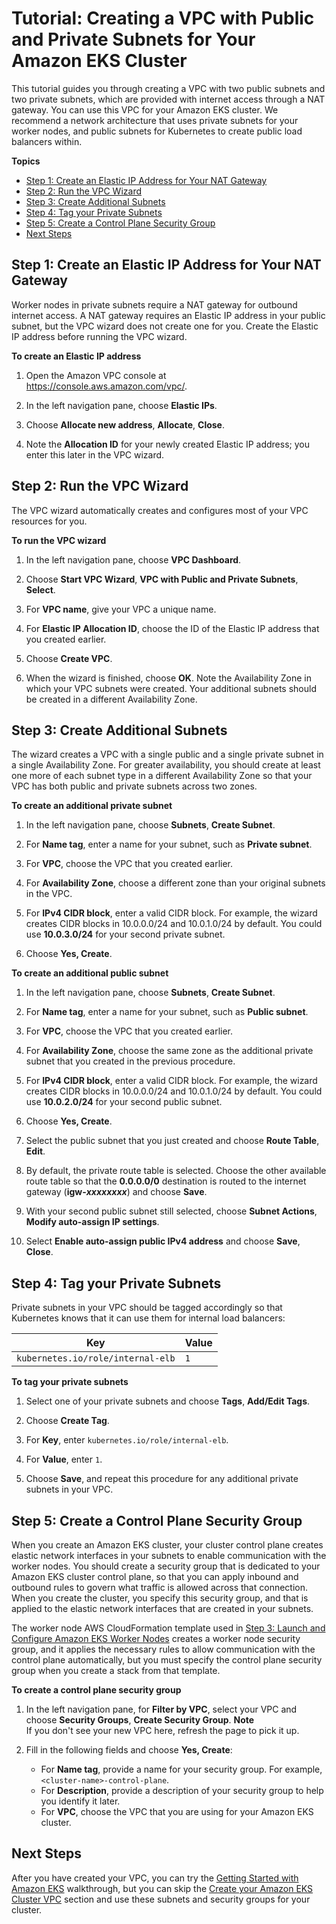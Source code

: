 # Tutorial: Creating a VPC with Public and Private Subnets for Your Amazon EKS Cluster<a name="create-public-private-vpc"></a>

This tutorial guides you through creating a VPC with two public subnets and two private subnets, which are provided with internet access through a NAT gateway\. You can use this VPC for your Amazon EKS cluster\. We recommend a network architecture that uses private subnets for your worker nodes, and public subnets for Kubernetes to create public load balancers within\. 

**Topics**
+ [Step 1: Create an Elastic IP Address for Your NAT Gateway](#create-EIP)
+ [Step 2: Run the VPC Wizard](#run-VPC-wizard)
+ [Step 3: Create Additional Subnets](#create-add-subnets)
+ [Step 4: Tag your Private Subnets](#vpc-tag-private-subnets)
+ [Step 5: Create a Control Plane Security Group](#vpc-create-sg)
+ [Next Steps](#vpc-next-steps)

## Step 1: Create an Elastic IP Address for Your NAT Gateway<a name="create-EIP"></a>

Worker nodes in private subnets require a NAT gateway for outbound internet access\. A NAT gateway requires an Elastic IP address in your public subnet, but the VPC wizard does not create one for you\. Create the Elastic IP address before running the VPC wizard\.

**To create an Elastic IP address**

1. Open the Amazon VPC console at [https://console\.aws\.amazon\.com/vpc/](https://console.aws.amazon.com/vpc/)\.

1. In the left navigation pane, choose **Elastic IPs**\.

1. Choose **Allocate new address**, **Allocate**, **Close**\.

1. Note the **Allocation ID** for your newly created Elastic IP address; you enter this later in the VPC wizard\.

## Step 2: Run the VPC Wizard<a name="run-VPC-wizard"></a>

The VPC wizard automatically creates and configures most of your VPC resources for you\.

**To run the VPC wizard**

1. In the left navigation pane, choose **VPC Dashboard**\.

1. Choose **Start VPC Wizard**, **VPC with Public and Private Subnets**, **Select**\.

1. For **VPC name**, give your VPC a unique name\.

1. For **Elastic IP Allocation ID**, choose the ID of the Elastic IP address that you created earlier\.

1. Choose **Create VPC**\.

1. When the wizard is finished, choose **OK**\. Note the Availability Zone in which your VPC subnets were created\. Your additional subnets should be created in a different Availability Zone\.

## Step 3: Create Additional Subnets<a name="create-add-subnets"></a>

The wizard creates a VPC with a single public and a single private subnet in a single Availability Zone\. For greater availability, you should create at least one more of each subnet type in a different Availability Zone so that your VPC has both public and private subnets across two zones\.

**To create an additional private subnet**

1. In the left navigation pane, choose **Subnets**, **Create Subnet**\.

1. For **Name tag**, enter a name for your subnet, such as **Private subnet**\.

1. For **VPC**, choose the VPC that you created earlier\.

1. For **Availability Zone**, choose a different zone than your original subnets in the VPC\.

1. For **IPv4 CIDR block**, enter a valid CIDR block\. For example, the wizard creates CIDR blocks in 10\.0\.0\.0/24 and 10\.0\.1\.0/24 by default\. You could use **10\.0\.3\.0/24** for your second private subnet\.

1. Choose **Yes, Create**\.

**To create an additional public subnet**

1. In the left navigation pane, choose **Subnets**, **Create Subnet**\.

1. For **Name tag**, enter a name for your subnet, such as **Public subnet**\.

1. For **VPC**, choose the VPC that you created earlier\.

1. For **Availability Zone**, choose the same zone as the additional private subnet that you created in the previous procedure\.

1. For **IPv4 CIDR block**, enter a valid CIDR block\. For example, the wizard creates CIDR blocks in 10\.0\.0\.0/24 and 10\.0\.1\.0/24 by default\. You could use **10\.0\.2\.0/24** for your second public subnet\.

1. Choose **Yes, Create**\.

1. Select the public subnet that you just created and choose **Route Table**, **Edit**\.

1. By default, the private route table is selected\. Choose the other available route table so that the **0\.0\.0\.0/0** destination is routed to the internet gateway \(**igw\-*xxxxxxxx***\) and choose **Save**\.

1. With your second public subnet still selected, choose **Subnet Actions**, **Modify auto\-assign IP settings**\.

1. Select **Enable auto\-assign public IPv4 address** and choose **Save**, **Close**\.

## Step 4: Tag your Private Subnets<a name="vpc-tag-private-subnets"></a>

Private subnets in your VPC should be tagged accordingly so that Kubernetes knows that it can use them for internal load balancers:


| Key | Value | 
| --- | --- | 
|  `kubernetes.io/role/internal-elb`  |  `1`  | 

**To tag your private subnets**

1. Select one of your private subnets and choose **Tags**, **Add/Edit Tags**\.

1. Choose **Create Tag**\.

1. For **Key**, enter `kubernetes.io/role/internal-elb`\.

1. For **Value**, enter `1`\.

1. Choose **Save**, and repeat this procedure for any additional private subnets in your VPC\.

## Step 5: Create a Control Plane Security Group<a name="vpc-create-sg"></a>

When you create an Amazon EKS cluster, your cluster control plane creates elastic network interfaces in your subnets to enable communication with the worker nodes\. You should create a security group that is dedicated to your Amazon EKS cluster control plane, so that you can apply inbound and outbound rules to govern what traffic is allowed across that connection\. When you create the cluster, you specify this security group, and that is applied to the elastic network interfaces that are created in your subnets\.

The worker node AWS CloudFormation template used in [Step 3: Launch and Configure Amazon EKS Worker Nodes](getting-started.md#eks-launch-workers) creates a worker node security group, and it applies the necessary rules to allow communication with the control plane automatically, but you must specify the control plane security group when you create a stack from that template\.

**To create a control plane security group**

1. In the left navigation pane, for **Filter by VPC**, select your VPC and choose **Security Groups**, **Create Security Group**\.
**Note**  
If you don't see your new VPC here, refresh the page to pick it up\.

1. Fill in the following fields and choose **Yes, Create**:
   + For **Name tag**, provide a name for your security group\. For example, `<cluster-name>-control-plane`\.
   + For **Description**, provide a description of your security group to help you identify it later\.
   + For **VPC**, choose the VPC that you are using for your Amazon EKS cluster\.

## Next Steps<a name="vpc-next-steps"></a>

After you have created your VPC, you can try the [Getting Started with Amazon EKS](getting-started.md) walkthrough, but you can skip the [Create your Amazon EKS Cluster VPC](getting-started.md#vpc-create) section and use these subnets and security groups for your cluster\.